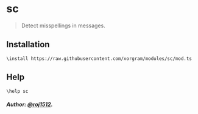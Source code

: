 # sc

> Detect misspellings in messages.

## Installation

```text
\install https://raw.githubusercontent.com/xorgram/modules/sc/mod.ts
```

## Help

```text
\help sc
```

##### Author: [@roj1512](https://github.com/roj1512).
